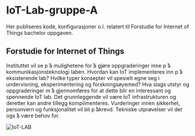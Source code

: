 # IoT-Lab-gruppe-A


Her publiseres kode, konfigurasjoner o.l. relatert til Forstudie for Internet of Things bachelor oppgaven.


## Forstudie for Internet of Things
Instituttet vil se p ̊a mulighetene for  ̊a gjøre oppgraderinger inne p ̊a kommunikasjonsteknologi laben. Hvordan kan IoT implementeres inn p ̊a eksisterende lab? Hvilke typer konsepter vil spesielt egne seg i undervisning, eksperimentering og forskningsøyemed? Hva slags utstyr og oppgraderinger m ̊a gjennomføres for at dette blir en interessant og spennende IoT lab. Det grunnleggende vil være IoT infrastrukturen og deretter kan andre tillegg komplimenteres. Vurderinger innen sikkerhet, personvern og funksjonalitet vil bli p ̊akrevd. Tekniske utprøvelser vil det ogs ̊a være behov for.


![IoT-LAB](IoT-Lab-gruppe-A/Diverse/lab.jpg?raw=true "IoT Lab")
